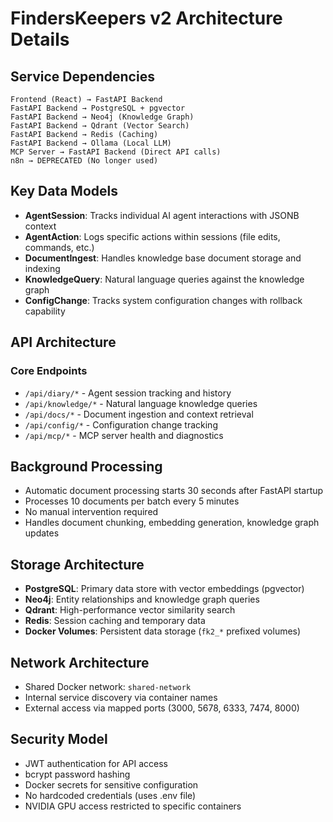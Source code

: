 # FindersKeepers v2 Architecture Details

## Service Dependencies
```
Frontend (React) → FastAPI Backend
FastAPI Backend → PostgreSQL + pgvector
FastAPI Backend → Neo4j (Knowledge Graph)  
FastAPI Backend → Qdrant (Vector Search)
FastAPI Backend → Redis (Caching)
FastAPI Backend → Ollama (Local LLM)
MCP Server → FastAPI Backend (Direct API calls)
n8n → DEPRECATED (No longer used)
```

## Key Data Models
- **AgentSession**: Tracks individual AI agent interactions with JSONB context
- **AgentAction**: Logs specific actions within sessions (file edits, commands, etc.)
- **DocumentIngest**: Handles knowledge base document storage and indexing
- **KnowledgeQuery**: Natural language queries against the knowledge graph
- **ConfigChange**: Tracks system configuration changes with rollback capability

## API Architecture
### Core Endpoints
- `/api/diary/*` - Agent session tracking and history
- `/api/knowledge/*` - Natural language knowledge queries
- `/api/docs/*` - Document ingestion and context retrieval
- `/api/config/*` - Configuration change tracking
- `/api/mcp/*` - MCP server health and diagnostics

## Background Processing
- Automatic document processing starts 30 seconds after FastAPI startup
- Processes 10 documents per batch every 5 minutes
- No manual intervention required
- Handles document chunking, embedding generation, knowledge graph updates

## Storage Architecture
- **PostgreSQL**: Primary data store with vector embeddings (pgvector)
- **Neo4j**: Entity relationships and knowledge graph queries
- **Qdrant**: High-performance vector similarity search
- **Redis**: Session caching and temporary data
- **Docker Volumes**: Persistent data storage (`fk2_*` prefixed volumes)

## Network Architecture
- Shared Docker network: `shared-network`
- Internal service discovery via container names
- External access via mapped ports (3000, 5678, 6333, 7474, 8000)

## Security Model
- JWT authentication for API access
- bcrypt password hashing
- Docker secrets for sensitive configuration
- No hardcoded credentials (uses .env file)
- NVIDIA GPU access restricted to specific containers